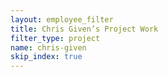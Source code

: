 ```yaml
---
layout: employee_filter
title: Chris Given’s Project Work
filter_type: project
name: chris-given
skip_index: true
---
```

